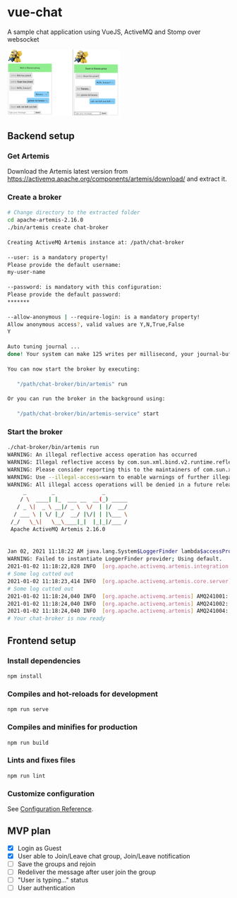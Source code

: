 # vue-chat
A sample chat application using VueJS, ActiveMQ and Stomp over websocket

<img src="./screenshot.png" style="zoom:25%;" />

## Backend setup



### Get Artemis

Download the Artemis latest version from https://activemq.apache.org/components/artemis/download/ and extract it.

### Create a broker

```sh
# Change directory to the extracted folder
cd apache-artemis-2.16.0
./bin/artemis create chat-broker 

Creating ActiveMQ Artemis instance at: /path/chat-broker

--user: is a mandatory property!
Please provide the default username:
my-user-name

--password: is mandatory with this configuration:
Please provide the default password:
*******

--allow-anonymous | --require-login: is a mandatory property!
Allow anonymous access?, valid values are Y,N,True,False
Y

Auto tuning journal ...
done! Your system can make 125 writes per millisecond, your journal-buffer-timeout will be 8000

You can now start the broker by executing:  

   "/path/chat-broker/bin/artemis" run

Or you can run the broker in the background using:

   "/path/chat-broker/bin/artemis-service" start
```

### Start the broker

```sh
./chat-broker/bin/artemis run 
WARNING: An illegal reflective access operation has occurred
WARNING: Illegal reflective access by com.sun.xml.bind.v2.runtime.reflect.opt.Injector$1 (file:/path/lib/jaxb-impl-2.2.7.jar) to method java.lang.ClassLoader.defineClass(java.lang.String,byte[],int,int)
WARNING: Please consider reporting this to the maintainers of com.sun.xml.bind.v2.runtime.reflect.opt.Injector$1
WARNING: Use --illegal-access=warn to enable warnings of further illegal reflective access operations
WARNING: All illegal access operations will be denied in a future release
     _        _               _
    / \  ____| |_  ___ __  __(_) _____
   / _ \|  _ \ __|/ _ \  \/  | |/  __/
  / ___ \ | \/ |_/  __/ |\/| | |\___ \
 /_/   \_\|   \__\____|_|  |_|_|/___ /
 Apache ActiveMQ Artemis 2.16.0


Jan 02, 2021 11:18:22 AM java.lang.System$LoggerFinder lambda$accessProvider$0
WARNING: Failed to instantiate LoggerFinder provider; Using default.
2021-01-02 11:18:22,828 INFO  [org.apache.activemq.artemis.integration.bootstrap] AMQ101000: Starting ActiveMQ Artemis Server
# Some log cutted out
2021-01-02 11:18:23,414 INFO  [org.apache.activemq.artemis.core.server] AMQ221020: Started EPOLL Acceptor at 0.0.0.0:61616 for protocols [CORE,MQTT,AMQP,STOMP,HORNETQ,OPENWIRE]
# Some log cutted out
2021-01-02 11:18:24,040 INFO  [org.apache.activemq.artemis] AMQ241001: HTTP Server started at http://localhost:8161
2021-01-02 11:18:24,040 INFO  [org.apache.activemq.artemis] AMQ241002: Artemis Jolokia REST API available at http://localhost:8161/console/jolokia
2021-01-02 11:18:24,040 INFO  [org.apache.activemq.artemis] AMQ241004: Artemis Console available at http://localhost:8161/console
# Your chat-broker is now ready
```



## Frontend setup



### Install dependencies

```
npm install
```

### Compiles and hot-reloads for development
```
npm run serve
```

### Compiles and minifies for production
```
npm run build
```

### Lints and fixes files
```
npm run lint
```

### Customize configuration
See [Configuration Reference](https://cli.vuejs.org/config/).



## MVP plan

- [x] Login as Guest
- [x] User able to Join/Leave chat group, Join/Leave notification
- [ ] Save the groups and rejoin
- [ ] Redeliver the message after user join the group
- [ ] "User is typing..." status
- [ ] User authentication
